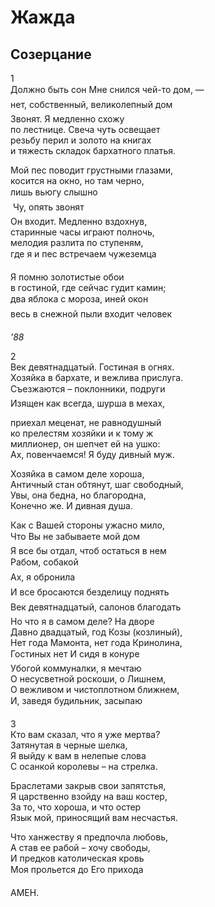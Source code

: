 # Жажда    
   
## Созерцание  
  
1  
Должно быть сон&#133; Мне снился чей-то дом, &mdash;   
нет, собственный, великолепный дом&#133;  
Звонят. Я медленно схожу  
по лестнице. Свеча чуть освещает  
резьбу перил и золото на книгах  
и тяжесть складок бархатного платья.  
  
Мой пес поводит грустными глазами,  
косится на окно, но там черно,  
лишь вьюгу слышно&#133;   
   Чу, опять звонят&#133;  
Он входит. Медленно вздохнув,  
старинные часы играют полночь,  
мелодия разлита по ступеням,  
где я и пес встречаем чужеземца&#133;  
  
Я помню золотистые обои  
в гостиной, где сейчас гудит камин;  
два яблока с мороза, иней окон&#133;  
весь в снежной пыли входит человек&#133; 

*'88* 
  
2  
Век девятнадцатый. Гостиная в огнях.  
Хозяйка в бархате, и вежлива прислуга.  
Съезжаются &#8211; поклонники, подруги&#133;  
Изящен как всегда, шурша в мехах,   
  
приехал меценат, не равнодушный  
ко прелестям хозяйки и к тому ж  
миллионер, он шепчет ей на ушко:  
Ах, повенчаемся! Я буду дивный муж.  
  
Хозяйка в самом деле хороша,  
Античный стан обтянут, шаг свободный,  
Увы, она бедна, но благородна,  
Конечно же. И дивная душа.  
  
Как с Вашей стороны ужасно мило,  
Что Вы не забываете мой дом&#133;  
Я все бы отдал, чтоб остаться в нем  
Рабом, собакой&#133;  
Ах, я обронила&#133;  
И все бросаются безделицу поднять&#133;  
Век девятнадцатый, салонов благодать&#133;  
Но что я в самом деле? На дворе  
Давно двадцатый, год Козы (козлиный),  
Нет года Мамонта, нет года Кринолина,  
Гостиных нет&#133; И сидя в конуре  
Убогой коммуналки, я мечтаю  
О несусветной роскоши, о Лишнем,  
О вежливом и чистоплотном ближнем,  
И, заведя будильник, засыпаю&#133;  
  
3  
Кто вам сказал, что я уже мертва?  
Затянутая в черные шелка,  
Я выйду к вам в нелепые слова  
С осанкой королевы &#8211; на стрелка.  
  
Браслетами закрыв свои запятстья,  
Я царственно взойду на ваш костер,  
За то, что хороша, и что остер  
Язык мой, приносящий вам несчастья.  
  
Что ханжеству я предпочла любовь,  
А став ее рабой &#8211; хочу свободы,  
И предков католическая кровь  
Моя прольется до Его прихода&#133;  
  
АМЕН.